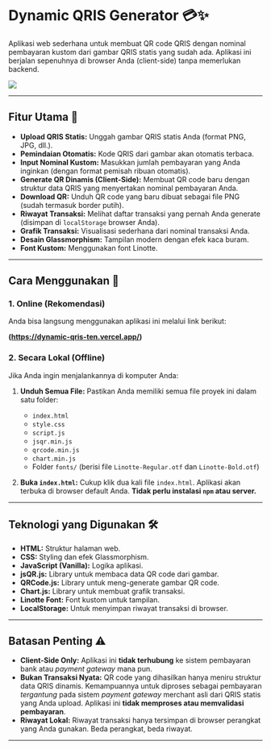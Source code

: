 # Dynamic QRIS Generator 💳✨

Aplikasi web sederhana untuk membuat QR code QRIS dengan nominal pembayaran kustom dari gambar QRIS statis yang sudah ada. Aplikasi ini berjalan sepenuhnya di browser Anda (client-side) tanpa memerlukan backend.

<img src="https://i.imgur.com/nNBWzNJ.jpeg">

---

## Fitur Utama 🌟

* **Upload QRIS Statis:** Unggah gambar QRIS statis Anda (format PNG, JPG, dll.).
* **Pemindaian Otomatis:** Kode QRIS dari gambar akan otomatis terbaca.
* **Input Nominal Kustom:** Masukkan jumlah pembayaran yang Anda inginkan (dengan format pemisah ribuan otomatis).
* **Generate QR Dinamis (Client-Side):** Membuat QR code baru dengan struktur data QRIS yang menyertakan nominal pembayaran Anda.
* **Download QR:** Unduh QR code yang baru dibuat sebagai file PNG (sudah termasuk border putih).
* **Riwayat Transaksi:** Melihat daftar transaksi yang pernah Anda generate (disimpan di `localStorage` browser Anda).
* **Grafik Transaksi:** Visualisasi sederhana dari nominal transaksi Anda.
* **Desain Glassmorphism:** Tampilan modern dengan efek kaca buram.
* **Font Kustom:** Menggunakan font Linotte.

---

## Cara Menggunakan 🚀

### 1. Online (Rekomendasi)

Anda bisa langsung menggunakan aplikasi ini melalui link berikut:

**(https://dynamic-qris-ten.vercel.app/)**

### 2. Secara Lokal (Offline)

Jika Anda ingin menjalankannya di komputer Anda:

1.  **Unduh Semua File:** Pastikan Anda memiliki semua file proyek ini dalam satu folder:
    * `index.html`
    * `style.css`
    * `script.js`
    * `jsqr.min.js`
    * `qrcode.min.js`
    * `chart.min.js`
    * Folder `fonts/` (berisi file `Linotte-Regular.otf` dan `Linotte-Bold.otf`)

2.  **Buka `index.html`:** Cukup klik dua kali file `index.html`. Aplikasi akan terbuka di browser default Anda. **Tidak perlu instalasi `npm` atau server.**

---

## Teknologi yang Digunakan 🛠️

* **HTML:** Struktur halaman web.
* **CSS:** Styling dan efek Glassmorphism.
* **JavaScript (Vanilla):** Logika aplikasi.
* **jsQR.js:** Library untuk membaca data QR code dari gambar.
* **QRCode.js:** Library untuk meng-generate gambar QR code.
* **Chart.js:** Library untuk membuat grafik transaksi.
* **Linotte Font:** Font kustom untuk tampilan.
* **LocalStorage:** Untuk menyimpan riwayat transaksi di browser.

---

## Batasan Penting ⚠️

* **Client-Side Only:** Aplikasi ini **tidak terhubung** ke sistem pembayaran bank atau *payment gateway* mana pun.
* **Bukan Transaksi Nyata:** QR code yang dihasilkan hanya meniru struktur data QRIS dinamis. Kemampuannya untuk diproses sebagai pembayaran *tergantung* pada sistem *payment gateway* merchant asli dari QRIS statis yang Anda upload. Aplikasi ini **tidak memproses atau memvalidasi pembayaran**.
* **Riwayat Lokal:** Riwayat transaksi hanya tersimpan di browser perangkat yang Anda gunakan. Beda perangkat, beda riwayat.

---

